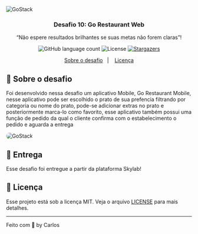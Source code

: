 <img alt="GoStack" src="https://storage.googleapis.com/golden-wind/bootcamp-gostack/header-desafios.png" />

<h3 align="center">
  Desafio 10: Go Restaurant Web
</h3>

<p align="center">“Não espere resultados brilhantes se suas metas não forem claras”!</blockquote>

<p align="center">
  <img alt="GitHub language count" src="https://img.shields.io/github/languages/count/rocketseat/bootcamp-gostack-desafios?color=%2304D361">

  <img alt="License" src="https://img.shields.io/badge/license-MIT-%2304D361">

  <a href="https://github.com/Rocketseat/bootcamp-gostack-desafios/stargazers">
    <img alt="Stargazers" src="https://img.shields.io/github/stars/rocketseat/bootcamp-gostack-desafios?style=social">
  </a>
</p>

<p align="center">
  <a href="#rocket-sobre-o-desafio">Sobre o desafio</a>&nbsp;&nbsp;&nbsp;|&nbsp;&nbsp;&nbsp;
  <a href="#memo-licença">Licença</a>
</p>

## :rocket: Sobre o desafio

Foi desenvolvido nessa desafio um aplicativo Mobile, Go Restaurant Mobile, nesse aplicativo pode ser escolhido o prato de sua prefencia filtrando por categoria ou nome do prato, pode-se adicionar extras no prato e posteriormente marca-lo como favorito, esse aplicativo também possui uma função de pedido da qual o cliente confirma com o estabelecimento o pedido e aguarda a entrega

<img alt="GoStack" style="margin-left:auto;margin-right:auto;border-radius:10px" src="./desafio-11-go-restaurant-mobile.gif" />

## :calendar: Entrega

Esse desafio foi entregue a partir da plataforma Skylab!

## :memo: Licença

Esse projeto está sob a licença MIT. Veja o arquivo [LICENSE](LICENSE) para mais detalhes.

---

Feito com 💜 by Carlos
